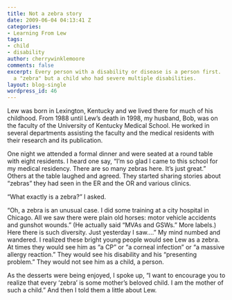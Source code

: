 ```yaml
---
title: Not a zebra story
date: 2009-06-04 04:13:41 Z
categories:
- Learning From Lew
tags:
- child
- disability
author: cherrywinklemoore
comments: false
excerpt: Every person with a disability or disease is a person first.  Lew was not
  a "zebra" but a child who had severe multiple disabilities.
layout: blog-single
wordpress_id: 46
---
```


Lew was born in Lexington, Kentucky and we lived there for much of his childhood. From 1988 until Lew’s death in 1998, my husband, Bob, was on the faculty of the University of Kentucky Medical School. He worked in several departments assisting the faculty and the medical residents with their research and its publication.

One night we attended a formal dinner and were seated at a round table with eight residents. I heard one say, “I’m so glad I came to this school for my medical residency. There are so many zebras here. It’s just great.” Others at the table laughed and agreed. They started sharing stories about “zebras” they had seen in the ER and the OR and various clinics.

“What exactly is a zebra?” I asked.

“Oh, a zebra is an unusual case. I did some training at a city hospital in Chicago. All we saw there were plain old horses: motor vehicle accidents and gunshot wounds.” (He actually said “MVAs and GSWs.” More labels.) Here there is such diversity. Just yesterday I saw….” My mind numbed and wandered. I realized these bright young people would see Lew as a zebra. At times they would see him as “a CP” or “a corneal infection” or “a massive allergy reaction.” They would see his disability and his “presenting problem.” They would not see him as a child, a person.

As the desserts were being enjoyed, I spoke up, “I want to encourage you to realize that every ‘zebra’ is some mother’s beloved child. I am the mother of such a child.” And then I told them a little about Lew.
